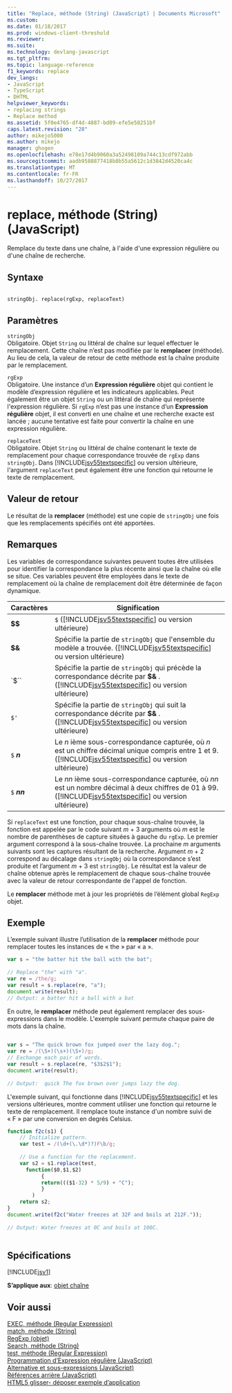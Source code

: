 ```yaml
---
title: "Replace, méthode (String) (JavaScript) | Documents Microsoft"
ms.custom: 
ms.date: 01/18/2017
ms.prod: windows-client-threshold
ms.reviewer: 
ms.suite: 
ms.technology: devlang-javascript
ms.tgt_pltfrm: 
ms.topic: language-reference
f1_keywords: replace
dev_langs:
- JavaScript
- TypeScript
- DHTML
helpviewer_keywords:
- replacing strings
- Replace method
ms.assetid: 5f0e4765-df4d-4887-bd09-efe5e58251bf
caps.latest.revision: "28"
author: mikejo5000
ms.author: mikejo
manager: ghogen
ms.openlocfilehash: e78e17d4b9060a3a52498109a744c13cdf972abb
ms.sourcegitcommit: aadb9588877418b8b55a5612c1d3842d4520ca4c
ms.translationtype: MT
ms.contentlocale: fr-FR
ms.lasthandoff: 10/27/2017
---
```

# <a name="replace-method-string-javascript"></a>replace, méthode (String) (JavaScript)
Remplace du texte dans une chaîne, à l'aide d'une expression régulière ou d'une chaîne de recherche.  
  
## <a name="syntax"></a>Syntaxe  
  
```  
  
stringObj. replace(rgExp, replaceText)  
```  
  
## <a name="parameters"></a>Paramètres  
 `stringObj`  
 Obligatoire. Objet `String` ou littéral de chaîne sur lequel effectuer le remplacement. Cette chaîne n’est pas modifiée par le **remplacer** (méthode). Au lieu de cela, la valeur de retour de cette méthode est la chaîne produite par le remplacement.  
  
 `rgExp`  
 Obligatoire. Une instance d’un **Expression régulière** objet qui contient le modèle d’expression régulière et les indicateurs applicables. Peut également être un objet `String` ou un littéral de chaîne qui représente l'expression régulière. Si `rgExp` n’est pas une instance d’un **Expression régulière** objet, il est converti en une chaîne et une recherche exacte est lancée ; aucune tentative est faite pour convertir la chaîne en une expression régulière.  
  
 `replaceText`  
 Obligatoire. Objet `String` ou littéral de chaîne contenant le texte de remplacement pour chaque correspondance trouvée de `rgExp` dans `stringObj`. Dans [!INCLUDE[jsv55textspecific](../../javascript/reference/includes/jsv55textspecific-md.md)] ou version ultérieure, l'argument `replaceText` peut également être une fonction qui retourne le texte de remplacement.  
  
## <a name="return-value"></a>Valeur de retour  
 Le résultat de la **remplacer** (méthode) est une copie de `stringObj` une fois que les remplacements spécifiés ont été apportées.  
  
## <a name="remarks"></a>Remarques  
 Les variables de correspondance suivantes peuvent toutes être utilisées pour identifier la correspondance la plus récente ainsi que la chaîne où elle se situe. Ces variables peuvent être employées dans le texte de remplacement où la chaîne de remplacement doit être déterminée de façon dynamique.  
  
|Caractères|Signification|  
|----------------|-------------|  
|**$$**|`$` ([!INCLUDE[jsv55textspecific](../../javascript/reference/includes/jsv55textspecific-md.md)] ou version ultérieure)|  
|**$&**|Spécifie la partie de `stringObj` que l'ensemble du modèle a trouvée. ([!INCLUDE[jsv55textspecific](../../javascript/reference/includes/jsv55textspecific-md.md)] ou version ultérieure)|  
|`$``|Spécifie la partie de `stringObj` qui précède la correspondance décrite par  **$&** . ([!INCLUDE[jsv55textspecific](../../javascript/reference/includes/jsv55textspecific-md.md)] ou version ultérieure)|  
|`$'`|Spécifie la partie de `stringObj` qui suit la correspondance décrite par  **$&** . ([!INCLUDE[jsv55textspecific](../../javascript/reference/includes/jsv55textspecific-md.md)] ou version ultérieure)|  
|`$`  ***n***|Le  *n* ième sous-correspondance capturée, où  *n*  est un chiffre décimal unique compris entre 1 et 9. ([!INCLUDE[jsv55textspecific](../../javascript/reference/includes/jsv55textspecific-md.md)] ou version ultérieure)|  
|`$`  ***nn***|Le  *nn* ième sous-correspondance capturée, où  *nn*  est un nombre décimal à deux chiffres de 01 à 99. ([!INCLUDE[jsv55textspecific](../../javascript/reference/includes/jsv55textspecific-md.md)] ou version ultérieure)|  
  
 Si `replaceText` est une fonction, pour chaque sous-chaîne trouvée, la fonction est appelée par le code suivant *m* + 3 arguments où *m* est le nombre de parenthèses de capture situées à gauche du `rgExp`. Le premier argument correspond à la sous-chaîne trouvée. La prochaine *m* arguments suivants sont les captures résultant de la recherche. Argument *m* + 2 correspond au décalage dans `stringObj` où la correspondance s’est produite et l’argument *m* + 3 est `stringObj`. Le résultat est la valeur de chaîne obtenue après le remplacement de chaque sous-chaîne trouvée avec la valeur de retour correspondante de l'appel de fonction.  
  
 Le **remplacer** méthode met à jour les propriétés de l’élément global `RegExp` objet.  
  
## <a name="example"></a>Exemple  
 L’exemple suivant illustre l’utilisation de la **remplacer** méthode pour remplacer toutes les instances de « the » par « a ».  
  
```JavaScript  
var s = "the batter hit the ball with the bat";  
  
// Replace "the" with "a".  
var re = /the/g;  
var result = s.replace(re, "a");  
document.write(result);  
// Output: a batter hit a ball with a bat  
```  
  
 En outre, le **remplacer** méthode peut également remplacer des sous-expressions dans le modèle. L'exemple suivant permute chaque paire de mots dans la chaîne.  
  
```JavaScript  
  
var s = "The quick brown fox jumped over the lazy dog.";  
var re = /(\S+)(\s+)(\S+)/g;  
// Exchange each pair of words.  
var result = s.replace(re, "$3$2$1");  
document.write(result);  
  
// Output:  quick The fox brown over jumps lazy the dog.  
```  
  
 L'exemple suivant, qui fonctionne dans [!INCLUDE[jsv55textspecific](../../javascript/reference/includes/jsv55textspecific-md.md)] et les versions ultérieures, montre comment utiliser une fonction qui retourne le texte de remplacement. Il remplace toute instance d'un nombre suivi de « F » par une conversion en degrés Celsius.  
  
```JavaScript  
function f2c(s1) {  
    // Initialize pattern.  
    var test = /(\d+(\.\d*)?)F\b/g;  
  
    // Use a function for the replacement.  
    var s2 = s1.replace(test,  
      function($0,$1,$2)  
           {   
           return((($1-32) * 5/9) + "C");  
           }  
        )  
    return s2;  
}  
document.write(f2c("Water freezes at 32F and boils at 212F."));  
  
// Output: Water freezes at 0C and boils at 100C.  
  
```  
  
## <a name="requirements"></a>Spécifications  
 [!INCLUDE[jsv1](../../javascript/misc/includes/jsv1-md.md)]  
  
 **S’applique aux**: [objet chaîne](../../javascript/reference/string-object-javascript.md)  
  
## <a name="see-also"></a>Voir aussi  
 [EXEC, méthode (Regular Expression)](../../javascript/reference/exec-method-regular-expression-javascript.md)   
 [match, méthode (String)](../../javascript/reference/match-method-string-javascript.md)   
 [RegExp (objet)](../../javascript/reference/regexp-object-javascript.md)   
 [Search, méthode (String)](../../javascript/reference/search-method-string-javascript.md)   
 [test, méthode (Regular Expression)](../../javascript/reference/test-method-regular-expression-javascript.md)   
 [Programmation d’Expression régulière (JavaScript)](http://msdn.microsoft.com/en-us/3b62e27c-4f07-4726-a95b-6e841807bfaf)   
 [Alternative et sous-expressions (JavaScript)](http://msdn.microsoft.com/en-us/c59dd3e8-7fee-493e-9123-065af1e651ae)   
 [Références arrière (JavaScript)](http://msdn.microsoft.com/en-us/5d8dbd5a-cd03-4548-850b-9d7bad2c839a)   
 [HTML5 glisser- déposer exemple d’application](http://code.msdn.microsoft.com/Drag-and-drop-e2701a72)